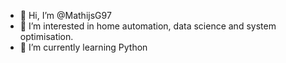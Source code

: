 - 👋 Hi, I’m @MathijsG97
- 👀 I’m interested in home automation, data science and system optimisation. 
- 🌱 I’m currently learning Python

<!---
MathijsG97/MathijsG97 is a ✨ special ✨ repository because its `README.md` (this file) appears on your GitHub profile.
You can click the Preview link to take a look at your changes.
--->
